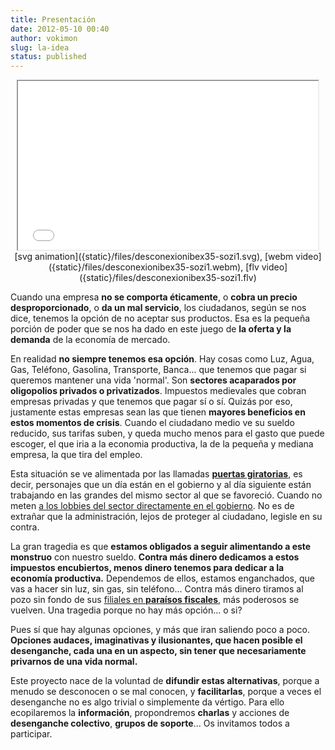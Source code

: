 ```yaml
---
title: Presentación
date: 2012-05-10 00:40
author: vokimon
slug: la-idea
status: published
---
```


<center>
<iframe width="480px" height="270px"
	src="{static}/files/desconexionibex35-sozi1.svg">
</iframe><br/>
[svg animation]({static}/files/desconexionibex35-sozi1.svg),
[webm video]({static}/files/desconexionibex35-sozi1.webm),
[flv video]({static}/files/desconexionibex35-sozi1.flv)
</center>


Cuando una empresa **no se comporta éticamente**,
o **cobra un precio desproporcionado**,
o **da un mal servicio**,
los ciudadanos, según se nos dice,
tenemos la opción de no aceptar sus productos.
Esa es la pequeña porción de poder que se nos ha dado en este juego de **la oferta y la demanda** de la economía de mercado.

En realidad **no siempre tenemos esa opción**.
Hay cosas como Luz, Agua, Gas, Teléfono, Gasolina, Transporte, Banca...
que tenemos que pagar si queremos mantener una vida 'normal'.
Son **sectores acaparados por oligopolios privados o privatizados**.
Impuestos medievales que cobran empresas privadas y que tenemos que pagar sí o sí.
Quizás por eso, justamente estas empresas sean las que tienen **mayores beneficios en estos momentos de crisis**.
Cuando el ciudadano medio ve su sueldo reducido, sus tarifas suben,
y queda mucho menos para el gasto que puede escoger,
el que iria a la economia productiva, la de la pequeña y mediana empresa, la que tira del empleo.

Esta situación se ve alimentada por las llamadas [**puertas giratorias**](http://www.escolar.net/MT/archives/2011/06/espana-y-los-expoliticos.html),
es decir, personajes que un día están en el gobierno y al día siguiente están trabajando en las grandes del mismo sector al que se favoreció.
Cuando no meten [a los lobbies del sector directamente en el gobierno](http://www.losgenoveses.net/Personajes%20Populares/gobiernosa.html).
No es de extrañar que la administración, lejos de proteger al ciudadano, legisle en su contra.

La gran tragedia es que **estamos obligados a seguir alimentando a este monstruo** con nuestro sueldo. **Contra más dinero dedicamos a estos impuestos encubiertos, menos dinero tenemos para dedicar a la economía productiva.** Dependemos de ellos, estamos enganchados, que vas a hacer sin luz, sin gas, sin teléfono... Contra más dinero tiramos al pozo sin fondo de sus [filiales en **paraísos fiscales**](http://www.expansion.com/2011/02/11/empresas/banca/1297382369.html), más poderosos se vuelven. Una tragedia porque no hay más opción... o si?

Pues sí que hay algunas opciones, y más que iran saliendo poco a poco. **Opciones audaces, imaginativas y ilusionantes, que hacen posible el desenganche, cada una en un aspecto, sin tener que necesariamente privarnos de una vida normal.**

Este proyecto nace de la voluntad de **difundir estas alternativas**,
porque a menudo se desconocen o se mal conocen,
y **facilitarlas**, porque a veces el desenganche no es algo trivial o simplemente da vértigo.
Para ello
ecopilaremos la **información**,
propondremos **charlas** y
acciones de **desenganche colectivo**,
**grupos de soporte**...
Os invitamos todos a participar.


